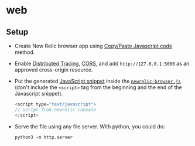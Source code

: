 # web

## Setup

- Create New Relic browser app using [Copy/Paste Javascript code](https://docs.newrelic.com/docs/browser/browser-monitoring/installation/install-browser-monitoring-agent/#select-apm-app)
  method.

- Enable [Distributed Tracing](https://docs.newrelic.com/docs/browser/new-relic-browser/browser-pro-features/browser-data-distributed-tracing/#enable),
  [CORS](https://docs.newrelic.com/docs/browser/new-relic-browser/browser-pro-features/browser-data-distributed-tracing/#cors),
  and add `http://127.0.0.1:5000` as an approved cross-origin resource.

- Put the generated [JavaScript snippet](https://docs.newrelic.com/docs/browser/browser-monitoring/installation/install-browser-monitoring-agent/)
  inside the [`newrelic-browser.js`](newrelic-browser.js) (don't include the `<script>` tag from the beginning and the end of the Javascript snippet).

  ```js
  <script type="text/javascript">
  // script from newrelic console
  </script>
  ```

- Serve the file using any file server. With python, you could do:

  ```
  python3 -m http.server
  ```
